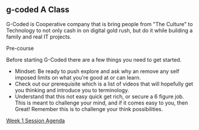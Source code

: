 ## g-coded A Class

G-Coded is Cooperative company that is bring people from "The Culture" to Technology to not only cash in on digital gold rush, but do it while building a family and real IT projects.

Pre-course

Before starting G-Coded there are a few things you need to get started.

- Mindset: Be ready to push explore and ask why an remove any self imposed limits on what you're good at or can learn.
- Check out our prerequisite which is a list of videos that will hopefully get you thinking and introduce you to terminology.
- Understand that this not easy quick get rich, or secure a 6 figure job. This is meant to challenge your mind, and if it comes easy to you, then Great! Remember this is to challenge your think possibilities.

[Week 1 Session Agenda](week%201/Agenda.md)
